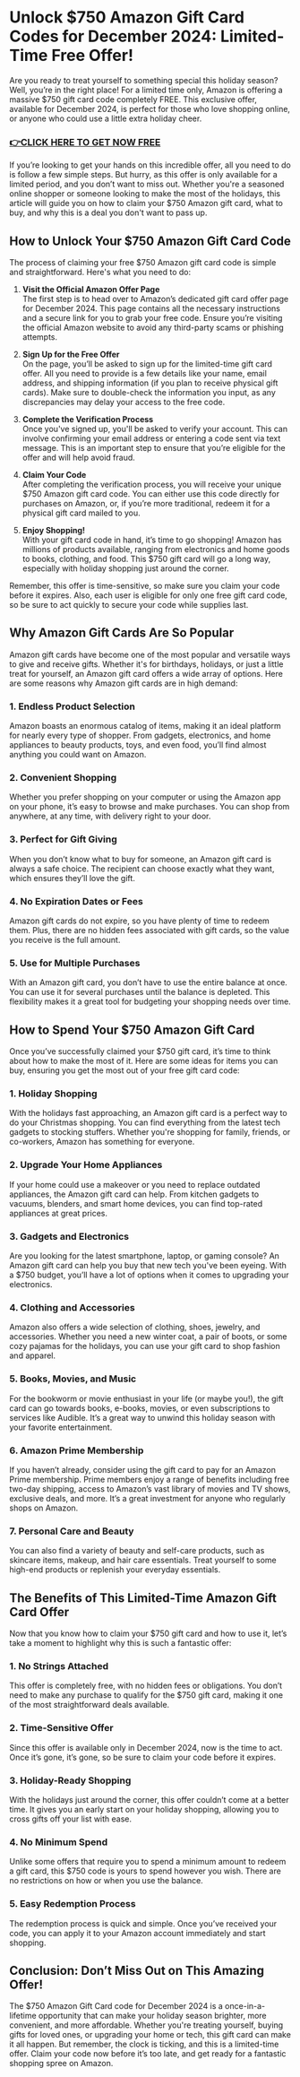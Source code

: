 # Unlock $750 Amazon Gift Card Codes for December 2024: Limited-Time Free Offer!

Are you ready to treat yourself to something special this holiday season? Well, you’re in the right place! For a limited time only, Amazon is offering a massive $750 gift card code completely FREE. This exclusive offer, available for December 2024, is perfect for those who love shopping online, or anyone who could use a little extra holiday cheer.

### [👉CLICK HERE TO GET NOW FREE](https://freeforyou.xyz/amazon/go/codes/)

If you’re looking to get your hands on this incredible offer, all you need to do is follow a few simple steps. But hurry, as this offer is only available for a limited period, and you don’t want to miss out. Whether you're a seasoned online shopper or someone looking to make the most of the holidays, this article will guide you on how to claim your $750 Amazon gift card, what to buy, and why this is a deal you don't want to pass up.

## How to Unlock Your $750 Amazon Gift Card Code

The process of claiming your free $750 Amazon gift card code is simple and straightforward. Here's what you need to do:

1. **Visit the Official Amazon Offer Page**  
   The first step is to head over to Amazon’s dedicated gift card offer page for December 2024. This page contains all the necessary instructions and a secure link for you to grab your free code. Ensure you’re visiting the official Amazon website to avoid any third-party scams or phishing attempts.

2. **Sign Up for the Free Offer**  
   On the page, you’ll be asked to sign up for the limited-time gift card offer. All you need to provide is a few details like your name, email address, and shipping information (if you plan to receive physical gift cards). Make sure to double-check the information you input, as any discrepancies may delay your access to the free code.

3. **Complete the Verification Process**  
   Once you've signed up, you'll be asked to verify your account. This can involve confirming your email address or entering a code sent via text message. This is an important step to ensure that you’re eligible for the offer and will help avoid fraud.

4. **Claim Your Code**  
   After completing the verification process, you will receive your unique $750 Amazon gift card code. You can either use this code directly for purchases on Amazon, or, if you’re more traditional, redeem it for a physical gift card mailed to you.

5. **Enjoy Shopping!**  
   With your gift card code in hand, it’s time to go shopping! Amazon has millions of products available, ranging from electronics and home goods to books, clothing, and food. This $750 gift card will go a long way, especially with holiday shopping just around the corner.

Remember, this offer is time-sensitive, so make sure you claim your code before it expires. Also, each user is eligible for only one free gift card code, so be sure to act quickly to secure your code while supplies last.

## Why Amazon Gift Cards Are So Popular

Amazon gift cards have become one of the most popular and versatile ways to give and receive gifts. Whether it's for birthdays, holidays, or just a little treat for yourself, an Amazon gift card offers a wide array of options. Here are some reasons why Amazon gift cards are in high demand:

### 1. **Endless Product Selection**  
Amazon boasts an enormous catalog of items, making it an ideal platform for nearly every type of shopper. From gadgets, electronics, and home appliances to beauty products, toys, and even food, you’ll find almost anything you could want on Amazon.

### 2. **Convenient Shopping**  
Whether you prefer shopping on your computer or using the Amazon app on your phone, it’s easy to browse and make purchases. You can shop from anywhere, at any time, with delivery right to your door.

### 3. **Perfect for Gift Giving**  
When you don’t know what to buy for someone, an Amazon gift card is always a safe choice. The recipient can choose exactly what they want, which ensures they’ll love the gift.

### 4. **No Expiration Dates or Fees**  
Amazon gift cards do not expire, so you have plenty of time to redeem them. Plus, there are no hidden fees associated with gift cards, so the value you receive is the full amount.

### 5. **Use for Multiple Purchases**  
With an Amazon gift card, you don’t have to use the entire balance at once. You can use it for several purchases until the balance is depleted. This flexibility makes it a great tool for budgeting your shopping needs over time.

## How to Spend Your $750 Amazon Gift Card

Once you’ve successfully claimed your $750 gift card, it’s time to think about how to make the most of it. Here are some ideas for items you can buy, ensuring you get the most out of your free gift card code:

### 1. **Holiday Shopping**  
With the holidays fast approaching, an Amazon gift card is a perfect way to do your Christmas shopping. You can find everything from the latest tech gadgets to stocking stuffers. Whether you're shopping for family, friends, or co-workers, Amazon has something for everyone.

### 2. **Upgrade Your Home Appliances**  
If your home could use a makeover or you need to replace outdated appliances, the Amazon gift card can help. From kitchen gadgets to vacuums, blenders, and smart home devices, you can find top-rated appliances at great prices.

### 3. **Gadgets and Electronics**  
Are you looking for the latest smartphone, laptop, or gaming console? An Amazon gift card can help you buy that new tech you've been eyeing. With a $750 budget, you’ll have a lot of options when it comes to upgrading your electronics.

### 4. **Clothing and Accessories**  
Amazon also offers a wide selection of clothing, shoes, jewelry, and accessories. Whether you need a new winter coat, a pair of boots, or some cozy pajamas for the holidays, you can use your gift card to shop fashion and apparel.

### 5. **Books, Movies, and Music**  
For the bookworm or movie enthusiast in your life (or maybe you!), the gift card can go towards books, e-books, movies, or even subscriptions to services like Audible. It’s a great way to unwind this holiday season with your favorite entertainment.

### 6. **Amazon Prime Membership**  
If you haven’t already, consider using the gift card to pay for an Amazon Prime membership. Prime members enjoy a range of benefits including free two-day shipping, access to Amazon’s vast library of movies and TV shows, exclusive deals, and more. It’s a great investment for anyone who regularly shops on Amazon.

### 7. **Personal Care and Beauty**  
You can also find a variety of beauty and self-care products, such as skincare items, makeup, and hair care essentials. Treat yourself to some high-end products or replenish your everyday essentials.

## The Benefits of This Limited-Time Amazon Gift Card Offer

Now that you know how to claim your $750 gift card and how to use it, let’s take a moment to highlight why this is such a fantastic offer:

### 1. **No Strings Attached**  
This offer is completely free, with no hidden fees or obligations. You don’t need to make any purchase to qualify for the $750 gift card, making it one of the most straightforward deals available.

### 2. **Time-Sensitive Offer**  
Since this offer is available only in December 2024, now is the time to act. Once it’s gone, it’s gone, so be sure to claim your code before it expires. 

### 3. **Holiday-Ready Shopping**  
With the holidays just around the corner, this offer couldn’t come at a better time. It gives you an early start on your holiday shopping, allowing you to cross gifts off your list with ease.

### 4. **No Minimum Spend**  
Unlike some offers that require you to spend a minimum amount to redeem a gift card, this $750 code is yours to spend however you wish. There are no restrictions on how or when you use the balance.

### 5. **Easy Redemption Process**  
The redemption process is quick and simple. Once you’ve received your code, you can apply it to your Amazon account immediately and start shopping.

## Conclusion: Don’t Miss Out on This Amazing Offer!

The $750 Amazon Gift Card code for December 2024 is a once-in-a-lifetime opportunity that can make your holiday season brighter, more convenient, and more affordable. Whether you're treating yourself, buying gifts for loved ones, or upgrading your home or tech, this gift card can make it all happen. But remember, the clock is ticking, and this is a limited-time offer. Claim your code now before it’s too late, and get ready for a fantastic shopping spree on Amazon.
